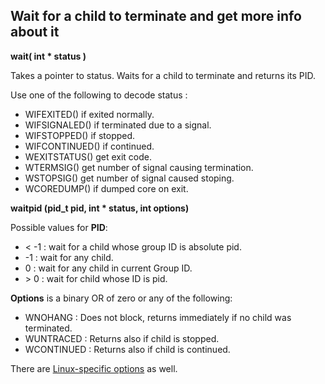 ## Wait for a child to terminate and get more info about it
**wait( int * status )** 

Takes a pointer to status. Waits for a child to terminate and returns its PID.

Use one of the following to decode status :
- WIFEXITED() if exited normally.
- WIFSIGNALED() if terminated due to a signal.
- WIFSTOPPED() if stopped.
- WIFCONTINUED() if continued.
- WEXITSTATUS() get exit code.
- WTERMSIG() get number of signal causing termination.
- WSTOPSIG() get number of signal caused stoping.
- WCOREDUMP() if dumped core on exit. 

**waitpid (pid_t pid, int * status, int options)**

Possible values for **PID**:
- < -1 : wait for a child whose group ID is absolute pid.
- -1 : wait for any child.
- 0  : wait for any child in current Group ID.
- \> 0 : wait for child whose ID is pid.

**Options** is a binary OR of zero or any of the following:
- WNOHANG : Does not block, returns immediately if no child was terminated. 
- WUNTRACED : Returns also if child is stopped.
- WCONTINUED : Returns also if child is continued.

There are [Linux-specific options](https://linux.die.net/man/2/waitpid) as well.

